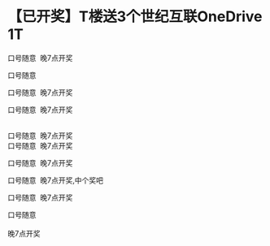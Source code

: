 # 【已开奖】T楼送3个世纪互联OneDrive 1T


口号随意&nbsp;&nbsp;晚7点开奖<br />


口号随意

口号随意&nbsp;&nbsp;晚7点开奖<img id="aimg_elA08" onclick="zoom(this, this.src, 0, 0, 0)" class="zoom" src="https://cdn.jsdelivr.net/gh/hishis/forum-master/public/images/patch.gif" onmouseover="img_onmouseoverfunc(this)" onload="thumbImg(this)" border="0" alt="" />

口号随意&nbsp;&nbsp;晚7点开奖

<br />
口号随意&nbsp;&nbsp;晚7点开奖

<br />
口号随意&nbsp;&nbsp;晚7点开奖<br />


口号随意&nbsp;&nbsp;晚7点开奖

口号随意&nbsp;&nbsp;晚7点开奖,中个奖吧

口号随意&nbsp;&nbsp;晚7点开奖

口号随意<br />
<br />
晚7点开奖
